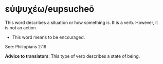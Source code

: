 # εὐψυχέω/eupsucheō
This word describes a situation or how something is. It is a verb. However, it is not an action.

* This word means to be encouraged.

See: Philippians 2:19

**Advice to translators**: This type of verb describes a state of being. 
